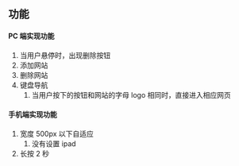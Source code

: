 ## 功能

<a name="lLblp"></a>

#### PC 端实现功能

1. 当用户悬停时，出现删除按钮
1. 添加网站
1. 删除网站
1. 键盘导航
   1. 当用户按下的按钮和网站的字母 logo 相同时，直接进入相应网页
      <a name="IbGx4"></a>

#### 手机端实现功能

1. 宽度 500px 以下自适应
   1. 没有设置 ipad
2. 长按 2 秒
